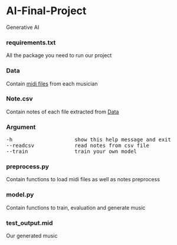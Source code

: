 # AI-Final-Project
Generative AI

### requirements.txt
All the package you need to run our project

### Data
Contain [midi files](http://www.piano-midi.de/midi_files.htm) from each musician

### Note.csv
Contain notes of each file extracted from [Data](https://github.com/Mike1ife/AI-Final-Project/tree/main/Data)

### Argument
<pre>
-h                    show this help message and exit
--readcsv             read notes from csv file
--train               train your own model
</pre>

### preprocess.py
Contain functions to load midi files as well as notes preprocess

### model.py
Contain functions to train, evaluation and generate music

### test_output.mid
Our generated music
